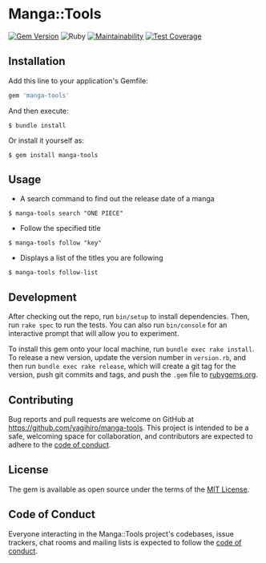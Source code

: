 # Manga::Tools

[![Gem Version](https://badge.fury.io/rb/manga-tools.svg)](https://badge.fury.io/rb/manga-tools)
![Ruby](https://github.com/yagihiro/manga-tools/workflows/Ruby/badge.svg)
[![Maintainability](https://api.codeclimate.com/v1/badges/e2797c91a0bd6f521905/maintainability)](https://codeclimate.com/github/yagihiro/manga-tools/maintainability)
[![Test Coverage](https://api.codeclimate.com/v1/badges/e2797c91a0bd6f521905/test_coverage)](https://codeclimate.com/github/yagihiro/manga-tools/test_coverage)

## Installation

Add this line to your application's Gemfile:

```ruby
gem 'manga-tools'
```

And then execute:

    $ bundle install

Or install it yourself as:

    $ gem install manga-tools

## Usage

* A search command to find out the release date of a manga

```
$ manga-tools search "ONE PIECE"
```

* Follow the specified title

```
$ manga-tools follow "key"
```

* Displays a list of the titles you are following

```
$ manga-tools follow-list
```

## Development

After checking out the repo, run `bin/setup` to install dependencies. Then, run `rake spec` to run the tests. You can also run `bin/console` for an interactive prompt that will allow you to experiment.

To install this gem onto your local machine, run `bundle exec rake install`. To release a new version, update the version number in `version.rb`, and then run `bundle exec rake release`, which will create a git tag for the version, push git commits and tags, and push the `.gem` file to [rubygems.org](https://rubygems.org).

## Contributing

Bug reports and pull requests are welcome on GitHub at https://github.com/yagihiro/manga-tools. This project is intended to be a safe, welcoming space for collaboration, and contributors are expected to adhere to the [code of conduct](https://github.com/yagihiro/manga-tools/blob/master/CODE_OF_CONDUCT.md).


## License

The gem is available as open source under the terms of the [MIT License](https://opensource.org/licenses/MIT).

## Code of Conduct

Everyone interacting in the Manga::Tools project's codebases, issue trackers, chat rooms and mailing lists is expected to follow the [code of conduct](https://github.com/yagihiro/manga-tools/blob/master/CODE_OF_CONDUCT.md).
